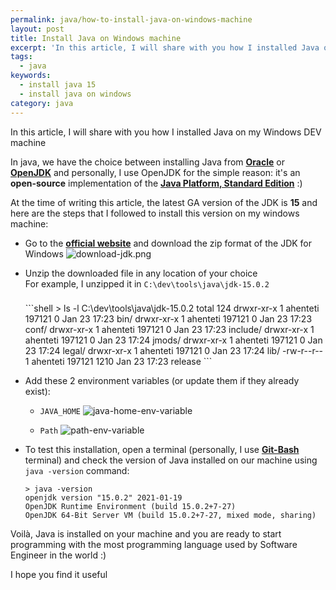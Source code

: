 ```yaml
---
permalink: java/how-to-install-java-on-windows-machine
layout: post
title: Install Java on Windows machine
excerpt: 'In this article, I will share with you how I installed Java on my Windows DEV machine'
tags:
  - java
keywords:
  - install java 15
  - install java on windows
category: java
---
```


In this article, I will share with you how I installed Java on my Windows DEV machine

In java, we have the choice between installing Java from **[Oracle](https://www.oracle.com)** or **[OpenJDK](https://openjdk.java.net)** and personally, I use OpenJDK for the simple reason: it's an **open-source** implementation of the [**Java Platform, Standard Edition**](https://www.oracle.com/java/technologies/java-se-glance.html) :)

At the time of writing this article, the latest GA version of the JDK is **15** and here are the steps that I followed to install this version on my windows machine:

- Go to the [**official website**](https://jdk.java.net/15/) and download the zip format of the JDK for Windows
  ![download-jdk.png](/assets/how-to-install-java-on-windows-machine/download-jdk.png)
- Unzip the downloaded file in any location of your choice
  <br/>For example, I unzipped it in `C:\dev\tools\java\jdk-15.0.2`
  <div style="height: .5rem"></div>
  ```shell
  > ls -l C:\dev\tools\java\jdk-15.0.2
  total 124
  drwxr-xr-x 1 ahenteti 197121    0 Jan 23 17:23 bin/
  drwxr-xr-x 1 ahenteti 197121    0 Jan 23 17:23 conf/
  drwxr-xr-x 1 ahenteti 197121    0 Jan 23 17:23 include/
  drwxr-xr-x 1 ahenteti 197121    0 Jan 23 17:24 jmods/
  drwxr-xr-x 1 ahenteti 197121    0 Jan 23 17:24 legal/
  drwxr-xr-x 1 ahenteti 197121    0 Jan 23 17:24 lib/
  -rw-r--r-- 1 ahenteti 197121 1210 Jan 23 17:23 release
  ```
- Add these 2 environment variables (or update them if they already exist):

  - `JAVA_HOME`
    ![java-home-env-variable](/assets/how-to-install-java-on-windows-machine/java-home-env-variable.png)

  - `Path`
    ![path-env-variable](/assets/how-to-install-java-on-windows-machine/path-env-variable.png)

- To test this installation, open a terminal (personally, I use [**Git-Bash**](https://gitforwindows.org/) terminal) and check the version of Java installed on our machine using `java -version` command:

  ```shell
  > java -version
  openjdk version "15.0.2" 2021-01-19
  OpenJDK Runtime Environment (build 15.0.2+7-27)
  OpenJDK 64-Bit Server VM (build 15.0.2+7-27, mixed mode, sharing)
  ```

Voilà, Java is installed on your machine and you are ready to start programming with the most programming language used by Software Engineer in the world :)

I hope you find it useful
